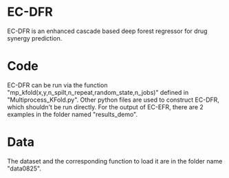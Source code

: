 # EC-DFR
EC-DFR is an enhanced cascade based deep forest regressor for drug synergy prediction. 

# Code
EC-DFR can be run via the function "mp_kfold(x,y,n_spilt,n_repeat,random_state,n_jobs)" defined in "Multiprocess_KFold.py". Other python files are used to construct EC-DFR, which shouldn't be run directly.
For the output of EC-EFR, there are 2 examples in the folder named "results_demo". 

# Data
The dataset and the corresponding function to load it are in the folder name "data0825".
